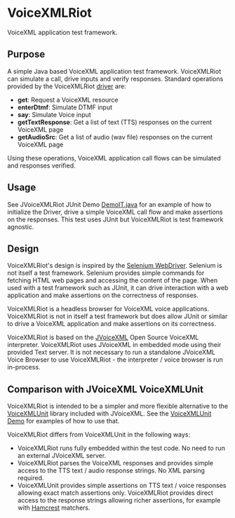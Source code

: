 # VoiceXMLRiot
VoiceXML application test framework.

## Purpose
A simple Java based VoiceXML application test framework. VoiceXMLRiot can simulate a call, drive inputs and verify responses. Standard operations provided by the VoiceXMLRiot [driver](https://github.com/hotblac/voicexmlriot/blob/master/src/main/java/org/vxmlriot/driver/VxmlDriver.java) are:

* **get**: Request a VoiceXML resource
* **enterDtmf**: Simulate DTMF input
* **say**: Simulate Voice input
* **getTextResponse**: Get a list of text (TTS) responses on the current VoiceXML page
* **getAudioSrc**: Get a list of audio (wav file) responses on the current VoiceXML page

Using these operations, VoiceXML application call flows can be simulated and responses verified.

## Usage
See JVoiceXMLRiot JUnit Demo [DemoIT.java](https://github.com/hotblac/voicexmlriot/blob/voicexmlriot-0.2.0/voicexmlriot-junit-demo/src/test/java/org/vxmlriot/demo/junit/DemoIT.java) for an example of how to initialize the Driver, drive a simple VoiceXML call flow and make assertions on the responses. This test uses JUnit but VoiceXMLRiot is test framework agnostic.

## Design
VoiceXMLRiot's design is inspired by the [Selenium WebDriver](http://www.seleniumhq.org/projects/webdriver/). Selenium is not itself a test framework. Selenium provides simple commands for fetching HTML web pages and accessing the content of the page. When used with a test framework such as JUnit, it can drive interaction with a web application and make assertions on the correctness of responses.

VoiceXMLRiot is a headless browser for VoiceXML voice applications. VoiceXMLRiot is not in itself a test framework but does allow JUnit or similar to drive a VoiceXML application and make assertions on its correctness. 

VoiceXMLRiot is based on the [JVoiceXML](https://github.com/JVoiceXML/JVoiceXML) Open Source VoiceXML interpreter. VoiceXMLRiot uses JVoiceXML in embedded mode using their provided Text server. It is not necessary to run a standalone JVoiceXML Voice Browser to use VoiceXMLRiot - the interpreter / voice browser is run in-process.

## Comparison with JVoiceXML VoiceXMLUnit

VoiceXMLRiot is intended to be a simpler and more flexible alternative to the [VoiceXMLUnit](https://github.com/JVoiceXML/JVoiceXML/tree/master/org.jvoicexml.voicexmlunit) library included with JVoiceXML. See the [VoiceXMLUnit Demo](https://github.com/JVoiceXML/JVoiceXML/tree/master/org.jvoicexml.voicexmlunit.demo/src/test/java/org/jvoicexml/voicexmlunit/demo) for examples of how to use that.

VoiceXMLRiot differs from VoiceXMLUnit in the following ways:
* VoiceXMLRiot runs fully embedded within the test code. No need to run an external JVoiceXML server.
* VoiceXMLRiot parses the VoiceXML responses and provides simple access to the TTS text / audio response strings. No XML parsing required.
* VoiceXMLUnit provides simple assertions on TTS text / voice responses allowing exact match assertions only. VoiceXMLRiot provides direct access to the response strings allowing richer assertions, for example with [Hamcrest](https://github.com/hamcrest/JavaHamcrest) matchers.

